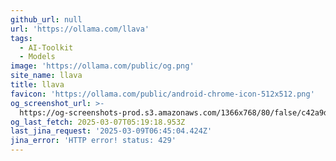 ```yaml
---
github_url: null
url: 'https://ollama.com/llava'
tags:
  - AI-Toolkit
  - Models
image: 'https://ollama.com/public/og.png'
site_name: llava
title: llava
favicon: 'https://ollama.com/public/android-chrome-icon-512x512.png'
og_screenshot_url: >-
  https://og-screenshots-prod.s3.amazonaws.com/1366x768/80/false/c42a9d41471b8cec75621b9f80c79464c473cde47a6d934cab7dcfbeb7922f99.jpeg
og_last_fetch: 2025-03-07T05:19:18.953Z
last_jina_request: '2025-03-09T06:45:04.424Z'
jina_error: 'HTTP error! status: 429'
---
```


